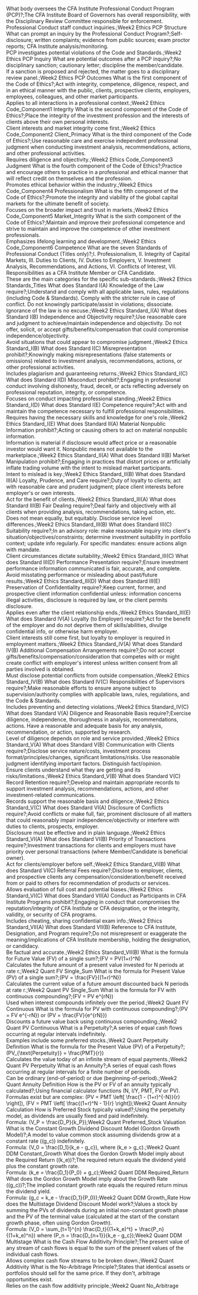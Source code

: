 What body oversees the CFA Institute Professional Conduct Program (PCP)?;The CFA Institute Board of Governors has overall responsibility, with the Disciplinary Review Committee responsible for enforcement.<br>Professional Conduct staff conduct inquiries.;Week2 Ethics PCP Structure
What can prompt an inquiry by the Professional Conduct Program?;Self-disclosure; written complaints; evidence from public sources; exam proctor reports; CFA Institute analysis/monitoring.<br>PCP investigates potential violations of the Code and Standards.;Week2 Ethics PCP Inquiry
What are potential outcomes after a PCP inquiry?;No disciplinary sanction; cautionary letter; discipline the member/candidate.<br>If a sanction is proposed and rejected, the matter goes to a disciplinary review panel.;Week2 Ethics PCP Outcomes
What is the first component of the Code of Ethics?;Act with integrity, competence, diligence, respect, and in an ethical manner with the public, clients, prospective clients, employers, employees, colleagues, and other market participants.<br>Applies to all interactions in a professional context.;Week2 Ethics Code_Component1 Integrity
What is the second component of the Code of Ethics?;Place the integrity of the investment profession and the interests of clients above their own personal interests.<br>Client interests and market integrity come first.;Week2 Ethics Code_Component2 Client_Primacy
What is the third component of the Code of Ethics?;Use reasonable care and exercise independent professional judgment when conducting investment analysis, recommendations, actions, and other professional activities.<br>Requires diligence and objectivity.;Week2 Ethics Code_Component3 Judgment
What is the fourth component of the Code of Ethics?;Practice and encourage others to practice in a professional and ethical manner that will reflect credit on themselves and the profession.<br>Promotes ethical behavior within the industry.;Week2 Ethics Code_Component4 Professionalism
What is the fifth component of the Code of Ethics?;Promote the integrity and viability of the global capital markets for the ultimate benefit of society.<br>Focuses on the broader impact and trust in markets.;Week2 Ethics Code_Component5 Market_Integrity
What is the sixth component of the Code of Ethics?;Maintain and improve their professional competence and strive to maintain and improve the competence of other investment professionals.<br>Emphasizes lifelong learning and development.;Week2 Ethics Code_Component6 Competence
What are the seven Standards of Professional Conduct (Titles only)?;I. Professionalism, II. Integrity of Capital Markets, III. Duties to Clients, IV. Duties to Employers, V. Investment Analysis, Recommendations, and Actions, VI. Conflicts of Interest, VII. Responsibilities as a CFA Institute Member or CFA Candidate.<br>These are the main categories for the specific sub-standards.;Week2 Ethics Standards_Titles
What does Standard I(A) Knowledge of the Law require?;Understand and comply with all applicable laws, rules, regulations (including Code & Standards). Comply with the stricter rule in case of conflict. Do not knowingly participate/assist in violations; dissociate.<br>Ignorance of the law is no excuse.;Week2 Ethics Standard_I(A)
What does Standard I(B) Independence and Objectivity require?;Use reasonable care and judgment to achieve/maintain independence and objectivity. Do not offer, solicit, or accept gifts/benefits/compensation that could compromise independence/objectivity.<br>Avoid situations that could appear to compromise judgment.;Week2 Ethics Standard_I(B)
What does Standard I(C) Misrepresentation prohibit?;Knowingly making misrepresentations (false statements or omissions) related to investment analysis, recommendations, actions, or other professional activities.<br>Includes plagiarism and guaranteeing returns.;Week2 Ethics Standard_I(C)
What does Standard I(D) Misconduct prohibit?;Engaging in professional conduct involving dishonesty, fraud, deceit, or acts reflecting adversely on professional reputation, integrity, or competence.<br>Focuses on conduct impacting professional standing.;Week2 Ethics Standard_I(D)
What does Standard I(E) Competence require?;Act with and maintain the competence necessary to fulfill professional responsibilities.<br>Requires having the necessary skills and knowledge for one's role.;Week2 Ethics Standard_I(E)
What does Standard II(A) Material Nonpublic Information prohibit?;Acting or causing others to act on material nonpublic information.<br>Information is material if disclosure would affect price or a reasonable investor would want it. Nonpublic means not available to the marketplace.;Week2 Ethics Standard_II(A)
What does Standard II(B) Market Manipulation prohibit?;Engaging in practices that distort prices or artificially inflate trading volume with the intent to mislead market participants.<br>Intent to mislead is key.;Week2 Ethics Standard_II(B)
What does Standard III(A) Loyalty, Prudence, and Care require?;Duty of loyalty to clients; act with reasonable care and prudent judgment; place client interests before employer's or own interests.<br>Act for the benefit of clients.;Week2 Ethics Standard_III(A)
What does Standard III(B) Fair Dealing require?;Deal fairly and objectively with all clients when providing analysis, recommendations, taking action, etc.<br>Does not mean equally, but equitably. Disclose service level differences.;Week2 Ethics Standard_III(B)
What does Standard III(C) Suitability require?;In an advisory role: make reasonable inquiry into client's situation/objectives/constraints; determine investment suitability in portfolio context; update info regularly. For specific mandates: ensure actions align with mandate.<br>Client circumstances dictate suitability.;Week2 Ethics Standard_III(C)
What does Standard III(D) Performance Presentation require?;Ensure investment performance information communicated is fair, accurate, and complete.<br>Avoid misstating performance or misleading about past/future results.;Week2 Ethics Standard_III(D)
What does Standard III(E) Preservation of Confidentiality require?;Keep current, former, and prospective client information confidential unless: information concerns illegal activities, disclosure is required by law, or the client permits disclosure.<br>Applies even after the client relationship ends.;Week2 Ethics Standard_III(E)
What does Standard IV(A) Loyalty (to Employer) require?;Act for the benefit of the employer and do not deprive them of skills/abilities, divulge confidential info, or otherwise harm employer.<br>Client interests still come first, but loyalty to employer is required in employment matters.;Week2 Ethics Standard_IV(A)
What does Standard IV(B) Additional Compensation Arrangements require?;Do not accept gifts/benefits/compensation/consideration that competes with or might create conflict with employer's interest unless written consent from all parties involved is obtained.<br>Must disclose potential conflicts from outside compensation.;Week2 Ethics Standard_IV(B)
What does Standard IV(C) Responsibilities of Supervisors require?;Make reasonable efforts to ensure anyone subject to supervision/authority complies with applicable laws, rules, regulations, and the Code & Standards.<br>Includes preventing and detecting violations.;Week2 Ethics Standard_IV(C)
What does Standard V(A) Diligence and Reasonable Basis require?;Exercise diligence, independence, thoroughness in analysis, recommendations, actions. Have a reasonable and adequate basis for any analysis, recommendation, or action, supported by research.<br>Level of diligence depends on role and service provided.;Week2 Ethics Standard_V(A)
What does Standard V(B) Communication with Clients require?;Disclose service nature/costs, investment process format/principles/changes, significant limitations/risks. Use reasonable judgment identifying important factors. Distinguish fact/opinion.<br>Ensure clients understand what they are getting and its risks/limitations.;Week2 Ethics Standard_V(B)
What does Standard V(C) Record Retention require?;Develop and maintain appropriate records to support investment analysis, recommendations, actions, and other investment-related communications.<br>Records support the reasonable basis and diligence.;Week2 Ethics Standard_V(C)
What does Standard VI(A) Disclosure of Conflicts require?;Avoid conflicts or make full, fair, prominent disclosure of all matters that could reasonably impair independence/objectivity or interfere with duties to clients, prospects, employer.<br>Disclosure must be effective and in plain language.;Week2 Ethics Standard_VI(A)
What does Standard VI(B) Priority of Transactions require?;Investment transactions for clients and employers must have priority over personal transactions (where Member/Candidate is beneficial owner).<br>Act for clients/employer before self.;Week2 Ethics Standard_VI(B)
What does Standard VI(C) Referral Fees require?;Disclose to employer, clients, and prospective clients any compensation/consideration/benefit received from or paid to others for recommendation of products or services.<br>Allows evaluation of full cost and potential biases.;Week2 Ethics Standard_VI(C)
What does Standard VII(A) Conduct as Participants in CFA Institute Programs prohibit?;Engaging in conduct that compromises the reputation/integrity of CFA Institute or CFA designation, or the integrity, validity, or security of CFA programs.<br>Includes cheating, sharing confidential exam info.;Week2 Ethics Standard_VII(A)
What does Standard VII(B) Reference to CFA Institute, Designation, and Program require?;Do not misrepresent or exaggerate the meaning/implications of CFA Institute membership, holding the designation, or candidacy.<br>Be factual and accurate.;Week2 Ethics Standard_VII(B)
What is the formula for Future Value (FV) of a single sum?;\(FV = PV(1+r)^N\)<br>Calculates the future amount of a present value invested for N periods at rate r.;Week2 Quant FV Single_Sum
What is the formula for Present Value (PV) of a single sum?;\(PV = \frac{FV}{(1+r)^N}\)<br>Calculates the current value of a future amount discounted back N periods at rate r.;Week2 Quant PV Single_Sum
What is the formula for FV with continuous compounding?;\(FV = PV e^{rN}\)<br>Used when interest compounds infinitely over the period.;Week2 Quant FV Continuous
What is the formula for PV with continuous compounding?;\(PV = FV e^{-rN}\) or \(PV = \frac{FV}{e^{rN}}\)<br>Discounts a future value back using continuous compounding.;Week2 Quant PV Continuous
What is a Perpetuity?;A series of equal cash flows occurring at regular intervals indefinitely.<br>Examples include some preferred stocks.;Week2 Quant Perpetuity Definition
What is the formula for the Present Value (PV) of a Perpetuity?;\(PV_{\text{Perpetuity}} = \frac{PMT}{r}\)<br>Calculates the value today of an infinite stream of equal payments.;Week2 Quant PV Perpetuity
What is an Annuity?;A series of equal cash flows occurring at regular intervals for a finite number of periods.<br>Can be ordinary (end-of-period) or due (beginning-of-period).;Week2 Quant Annuity Definition
How is the PV or FV of an annuity typically calculated?;Using financial calculator functions (N, I/Y, PMT, FV or PV).<br>Formulas exist but are complex: \(PV = PMT \left[ \frac{1 - (1+r)^{-N}}{r} \right]\), \(FV = PMT \left[ \frac{(1+r)^N - 1}{r} \right]\);Week2 Quant Annuity Calculation
How is Preferred Stock typically valued?;Using the perpetuity model, as dividends are usually fixed and paid indefinitely.<br>Formula: \(V_P = \frac{D_P}{k_P}\);Week2 Quant Preferred_Stock Valuation
What is the Constant Growth Dividend Discount Model (Gordon Growth Model)?;A model to value common stock assuming dividends grow at a constant rate (\(g_c\)) indefinitely.<br>Formula: \(V_0 = \frac{D_1}{k_e - g_c}\), where \(k_e > g_c\).;Week2 Quant DDM Constant_Growth
What does the Gordon Growth Model imply about the Required Return (\(k_e\))?;The required return equals the dividend yield plus the constant growth rate.<br>Formula: \(k_e = \frac{D_1}{P_0} + g_c\);Week2 Quant DDM Required_Return
What does the Gordon Growth Model imply about the Growth Rate (\(g_c\))?;The implied constant growth rate equals the required return minus the dividend yield.<br>Formula: \(g_c = k_e - \frac{D_1}{P_0}\);Week2 Quant DDM Growth_Rate
How does the Multistage Dividend Discount Model work?;Values a stock by summing the PVs of dividends during an initial non-constant growth phase and the PV of the terminal value (calculated at the start of the constant growth phase, often using Gordon Growth).<br>Formula: \(V_0 = \sum_{t=1}^{n} \frac{D_t}{(1+k_e)^t} + \frac{P_n}{(1+k_e)^n}\) where \(P_n = \frac{D_{n+1}}{k_e - g_c}\);Week2 Quant DDM Multistage
What is the Cash Flow Additivity Principle?;The present value of any stream of cash flows is equal to the sum of the present values of the individual cash flows.<br>Allows complex cash flow streams to be broken down.;Week2 Quant Additivity
What is the No-Arbitrage Principle?;States that identical assets or portfolios should sell for the same price. If they don't, arbitrage opportunities exist.<br>Relies on the cash flow additivity principle.;Week2 Quant No_Arbitrage